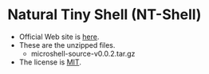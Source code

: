 # Natural Tiny Shell (NT-Shell)

* Official Web site is [here](https://cubeatsystems.com/microshell/index.html).
* These are the unzipped files.
  * microshell-source-v0.0.2.tar.gz
* The license is [MIT](https://cubeatsystems.com/microshell/license.html).
